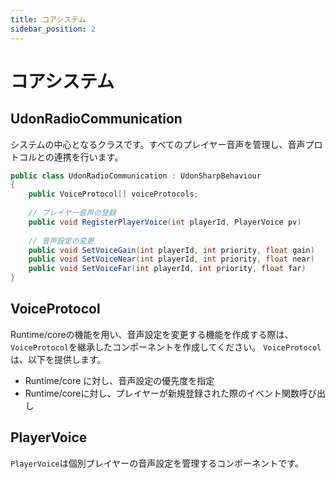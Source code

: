 ```yaml
---
title: コアシステム
sidebar_position: 2
---
```


# コアシステム

## UdonRadioCommunication

システムの中心となるクラスです。すべてのプレイヤー音声を管理し、音声プロトコルとの連携を行います。

```csharp
public class UdonRadioCommunication : UdonSharpBehaviour
{
    public VoiceProtocol[] voiceProtocols;
    
    // プレイヤー音声の登録
    public void RegisterPlayerVoice(int playerId, PlayerVoice pv)
    
    // 音声設定の変更
    public void SetVoiceGain(int playerId, int priority, float gain)
    public void SetVoiceNear(int playerId, int priority, float near)
    public void SetVoiceFar(int playerId, int priority, float far)
}
```

## VoiceProtocol

Runtime/coreの機能を用い、音声設定を変更する機能を作成する際は、`VoiceProtocol`を継承したコンポーネントを作成してください。
`VoiceProtocol`は、以下を提供します。

- Runtime/core に対し、音声設定の優先度を指定
- Runtime/coreに対し、プレイヤーが新規登録された際のイベント関数呼び出し

## PlayerVoice

`PlayerVoice`は個別プレイヤーの音声設定を管理するコンポーネントです。
